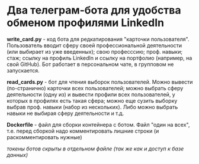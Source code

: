 # Два телеграм-бота для удобства обменом профилями LinkedIn

**write_card.py** - код бота для редкатирования "карточки пользователя". Пользователь вводит сферу своей профессиональной деятельности (или выбирает из уже введенных); свою професссию; проф. навыки; стаж; ссылку на профиль LinkedIn и ссылку на портфолио (например, на свой GitHub).
Бот работает в персональном чате, в групповом не запускается.

**read_cards.py** - бот для чтения выборок пользователей. Можно вывести (по-странично) карточки всех пользователей; можно выбрать сферу деятельности (одну из) и вывести профили всех пользователей, у которых в профилях есть такая сфера; можно еще сузить выборку выбрав проф. навыки (набор из нескольких). Либо можно выбрать навыки не выбирая сферу деятельности и т.д. 

**Dockerfile** - файл для сборки контейнера с ботом. Файл "один на всех", т.е. перед сборкой надо комментировать лишние строки (и раскомментировать нужные)

*токены ботов скрыты в отдельном файле (так же как и доступ к базе данных)*

